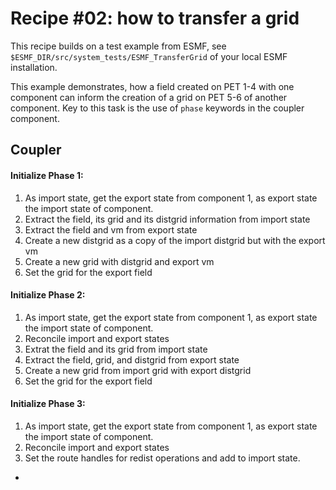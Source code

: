 # Recipe #02: how to transfer a grid

This recipe builds on a test example from ESMF, see `$ESMF_DIR/src/system_tests/ESMF_TransferGrid` of your local ESMF installation. 

This example demonstrates, how a field created on PET 1-4 with one component can inform the creation of a grid on PET 5-6 of another component.  Key to this task is the use of `phase` keywords in the coupler component.

## Coupler

#### Initialize Phase 1:
1. As import state, get the export state from component 1, as export state the import state of component.
2. Extract the field, its grid and its distgrid information from import state
3. Extract the field and vm from export state
4. Create a new distgrid as a copy of the import distgrid but with the export vm
5. Create a new grid with distgrid and export vm
6. Set the grid for the export field 

#### Initialize Phase 2:
1. As import state, get the export state from component 1, as export state the import state of component.
2. Reconcile import and export states
3. Extrat the field and its grid from import state
4. Extract the field, grid, and distgrid from export state
5. Create a new grid from import grid with export distgrid
6. Set the grid for the export field

#### Initialize Phase 3:
1. As import state, get the export state from component 1, as export state the import state of component.
2. Reconcile import and export states
3. Set the route handles for redist operations and add to import state.





-